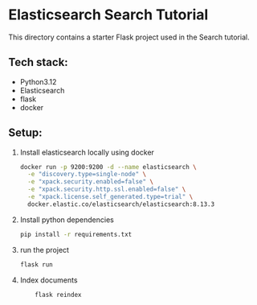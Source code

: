 # Elasticsearch Search Tutorial

This directory contains a starter Flask project used in the Search tutorial.

## Tech stack:

- Python3.12
- Elasticsearch
- flask
- docker


## Setup:

1) Install elasticsearch locally using docker
	```bash
	docker run -p 9200:9200 -d --name elasticsearch \
	  -e "discovery.type=single-node" \
	  -e "xpack.security.enabled=false" \
	  -e "xpack.security.http.ssl.enabled=false" \
	  -e "xpack.license.self_generated.type=trial" \
	  docker.elastic.co/elasticsearch/elasticsearch:8.13.3
	```
 
2) Install python dependencies
	```bash
	pip install -r requirements.txt	
	```

3) run the project
	```bash
	flask run
	```

4) Index documents
	```bash
		flask reindex
	```
